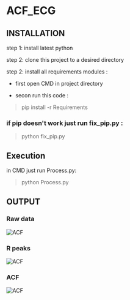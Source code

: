 # ACF_ECG

## INSTALLATION

step 1: install latest python

step 2: clone this project to a desired directory

step 2: install all requirements modules : 

- first open CMD in project directory

- secon run this code : 

> pip install -r Requirements

### if pip doesn't work just run fix_pip.py :

> python fix_pip.py

## Execution 

in CMD just run Process.py:

> python Process.py

## OUTPUT

### Raw data

![ACF](https://github.com/yeganeyazdanian/ACF_ECG/blob/master/Exports/Row_data.png)

### R peaks

![ACF](https://github.com/yeganeyazdanian/ACF_ECG/blob/master/Exports/R_Peaks.png)

### ACF

![ACF](https://github.com/yeganeyazdanian/ACF_ECG/blob/master/Exports/ACF.png)

